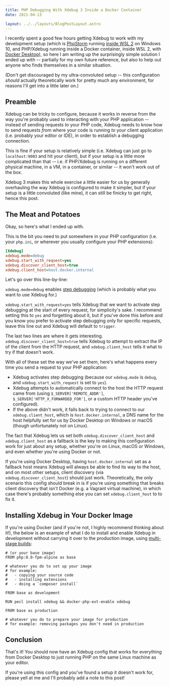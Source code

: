```yaml
---
title: PHP Debugging With Xdebug 3 Inside a Docker Container
date: 2021-04-13

layout: ../../layouts/BlogPostLayout.astro
---
```


I recently spent a good few hours getting Xdebug to work with my development setup (which is [PhpStorm](https://www.jetbrains.com/phpstorm/) running [inside WSL 2](https://susi.dev/dev-env-2020) on Windows 10, and PHP/Xdebug running inside a Docker container, inside WSL 2, with [Docker Desktop](https://docs.docker.com/docker-for-windows/install/)), so here I am writing up the surprisingly simple solution I ended up with -- partially for my own future reference, but also to help out anyone who finds themselves in a similar situation.

(Don't get discouraged by my ultra-convoluted setup -- this configuration _should_ actually theoretically work for pretty much any environment, for reasons I'll get into a little later on.)

## Preamble

Xdebug can be tricky to configure, because it works in reverse from the way you're probably used to interacting with your PHP application -- instead of sending requests _to_ your PHP code, Xdebug needs to know how to send requests _from_ where your code is running _to_ your client application (i.e. probably your editor or IDE), in order to establish a debugging connection.

This is fine if your setup is relatively simple (i.e. Xdebug can just go to `localhost:9003` and hit your client), but if your setup is a little more complicated than that -- i.e. if PHP/Xdebug is running on a different physical machine, in a VM, in a container, or similar -- it won't work out of the box.

Xdebug 3 makes this whole exercise a little easier for us by generally overhauling the way Xdebug is configured to make it simpler, but if your setup is a little convoluted (like mine), it can still be finicky to get right, hence this post.

## The Meat and Potatoes

Okay, so here's what I ended up with.

This is the bit you need to put somewhere in your PHP configuration (i.e. your `php.ini`, or wherever you usually configure your PHP extensions):

```ini
[Xdebug]
xdebug.mode=debug
xdebug.start_with_request=yes
xdebug.discover_client_host=true
xdebug.client_host=host.docker.internal
```

Let's go over this line-by-line:

`xdebug.mode=debug` enables [step debugging](https://xdebug.org/docs/step_debug) (which is probably what you want to use Xdebug for.)

`xdebug.start_with_request=yes` tells Xdebug that we want to activate step debugging at the start of every request, for simplicity's sake. I recommend setting this to `yes` and forgetting about it, but if you've done this before and you know you prefer to activate step debugging only for specific requests, leave this line out and Xdebug will default to `trigger`.

The last two lines are where it gets interesting. `xdebug.discover_client_host=true` tells Xdebug to attempt to extract the IP of the client from the HTTP request, and `xdebug.client_host` tells it what to try if that doesn't work.

With all of these set the way we've set them, here's what happens every time you send a request to your PHP application:

- Xdebug activates step debugging (because our `xdebug.mode` is `debug`, and `xdebug.start_with_request` is set to `yes`).
- Xdebug attempts to automatically connect to the host the HTTP request came from (using `$_SERVER['REMOTE_ADDR']`, `$_SERVER['HTTP_X_FORWARDED_FOR']`, or a custom HTTP header you've configured).
- If the above didn't work, it falls back to trying to connect to our `xdebug.client_host`, which is `host.docker.internal`, a DNS name for the host helpfully set for us by Docker Desktop on Windows or macOS (though unfortunately not on Linux).

The fact that Xdebug lets us set both `xdebug.discover_client_host` and `xdebug.client_host` as a fallback is the key to making this configuration work for just about any setup, whether you're on Linux, macOS or Windows, and even whether you're using Docker or not.

If you're using Docker Desktop, having `host.docker.internal` set as a fallback host means Xdebug will always be able to find its way to the host, and on most other setups, client discovery (via `xdebug.discover_client_host`) should just work. Theoretically, the only scenario this config should break in is if you're using something that breaks client discovery that _isn't_ Docker (e.g. a Vagrant virtual machine), in which case there's probably something else you can set `xdebug.client_host` to to fix it.

## Installing Xdebug in Your Docker Image

If you're using Docker (and if you're not, I highly recommend thinking about it!), the below is an example of what I do to install and enable Xdebug in development without carrying it over to the production image, using [multi-stage builds](https://docs.docker.com/develop/develop-images/multistage-build/):

```docker
# (or your base image)
FROM php:8.0-fpm-alpine as base

# whatever you do to set up your image
# for example:
#   - copying your source code
#   - installing extensions
#   - doing a `composer install`

FROM base as development

RUN pecl install xdebug && docker-php-ext-enable xdebug

FROM base as production

# whatever you do to prepare your image for production
# for example: removing packages you don't need in production
```

## Conclusion

That's it! You should now have an Xdebug config that works for everything from Docker Desktop to just running PHP on the same Linux machine as your editor.

If you're using this config and you've found a setup it doesn't work for, please yell at me and I'll probably add a note to this post!
